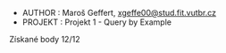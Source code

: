 - AUTHOR :	Maroš Geffert, xgeffe00@stud.fit.vutbr.cz
- PROJEKT :	Projekt 1 - Query by Example

Získané body 12/12
